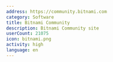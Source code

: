 ```yaml
---
address: https://community.bitnami.com
category: Software
title: Bitnami Community
description: Bitnami Community site
userCount: 21075
icon: bitnami.png
activity: high
language: en
---
```

